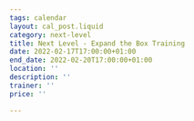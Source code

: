```yaml
---
tags: calendar
layout: cal_post.liquid
category: next-level
title: Next Level - Expand the Box Training
date: 2022-02-17T17:00:00+01:00
end_date: 2022-02-20T17:00:00+01:00
location: ''
description: ''
trainer: ''
price: ''

---
```

